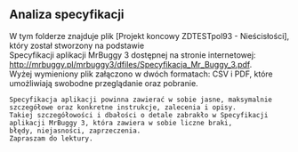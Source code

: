 ##  Analiza specyfikacji  
W tym folderze znajduje plik [Projekt koncowy ZDTESTpol93 - Nieścisłości], który został stworzony na podstawie   
Specyfikacji aplikacji MrBuggy 3 dostępnej na stronie internetowej: http://mrbuggy.pl/mrbuggy3/dfiles/Specyfikacja_Mr_Buggy_3.pdf.  
Wyżej wymieniony plik załączono w dwóch formatach: CSV i PDF, które umożliwiają swobodne przeglądanie oraz pobranie.  
```
Specyfikacja aplikacji powinna zawierać w sobie jasne, maksymalnie szczegółowe oraz konkretne instrukcje, zalecenia i opisy.  
Takiej szczegółowości i dbałości o detale zabrakło w Specyfikacji aplikacji MrBuggy 3, która zawiera w sobie liczne braki,  
błędy, niejasności, zaprzeczenia.  
Zapraszam do lektury.
```
